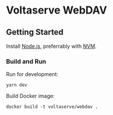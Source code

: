 # Voltaserve WebDAV

## Getting Started

Install [Node.js](https://nodejs.org/en/download), preferrably with [NVM](https://github.com/nvm-sh/nvm).

### Build and Run

Run for development:

```shell
yarn dev
```

Build Docker image:

```shell
docker build -t voltaserve/webdav .
```
